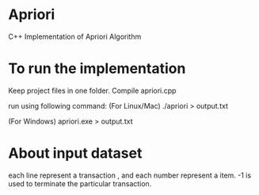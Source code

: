 Apriori
=======

C++ Implementation of Apriori Algorithm

To run the implementation 
=========================

Keep project files in one folder.
Compile apriori.cpp

run using following command:
  (For Linux/Mac)
  ./apriori > output.txt
  
  (For Windows)
  apriori.exe > output.txt
  
  
About input dataset
===================
each line represent a transaction , and each number represent a item.
-1 is used to terminate the particular transaction.
  

